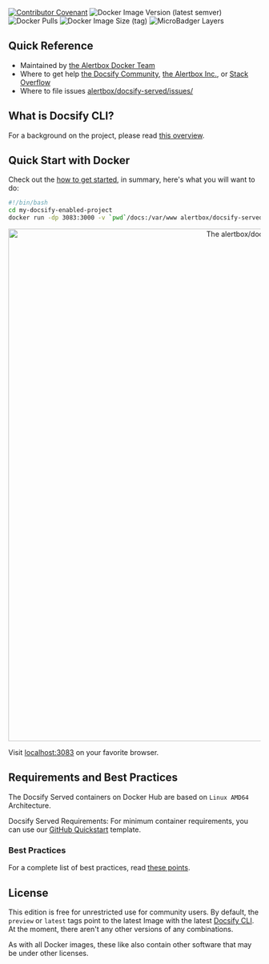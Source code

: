 [![Contributor Covenant](https://img.shields.io/badge/Contributor%20Covenant-v1.4%20adopted-ff69b4.svg)](CODE_OF_CONDUCT.md)
![Docker Image Version (latest semver)](https://img.shields.io/docker/v/alertbox/docsify-served?sort=semver)
![Docker Pulls](https://img.shields.io/docker/pulls/alertbox/docsify-served)
![Docker Image Size (tag)](https://img.shields.io/docker/image-size/alertbox/docsify-served/latest)
![MicroBadger Layers](https://img.shields.io/microbadger/layers/alertbox/docsify-served)

## Quick Reference

- Maintained by [the Alertbox Docker Team](https://alertbox.github.io/docsify-served/)
- Where to get help [the Docsify Community](https://discord.gg/3NwKFyR/), [the Alertbox Inc.](https://alertbox.github.io/docsify-served/#/quick-start), or [Stack Overflow](https://stackoverflow.com/questions/tagged/docsify)
- Where to file issues [alertbox/docsify-served/issues/](https://github.com/alertbox/docsify-served/issues/)

## What is Docsify CLI?

For a background on the project, please read [this overview](https://docsifyjs.github.io/docsify-cli/).

## Quick Start with Docker

Check out the [how to get started](https://alertbox.github.io/docsify-served/#/quick-start), in summary, here's what you will want to do:

```bash
#!/bin/bash
cd my-docsify-enabled-project
docker run -dp 3083:3000 -v `pwd`/docs:/var/www alertbox/docsify-served:4.4.1
```

<p align="center">
  <img alt="The alertbox/docsify-served in action" src="https://user-images.githubusercontent.com/958227/83913776-9a596a80-a78d-11ea-83ea-b8d953996c21.png" width="1024">
</p>

Visit [localhost:3083](https://localhost:3083) on your favorite browser.

## Requirements and Best Practices

The Docsify Served containers on Docker Hub are based on `Linux AMD64` Architecture.

Docsify Served Requirements: For minimum container requirements, you can use our [GitHub Quickstart](https://alertbox.io/gh-quickstart/) template.

### Best Practices

For a complete list of best practices, read [these points](https://alertbox.github.io/docsify-served/#/best-practices).

## License

This edition is free for unrestricted use for community users. By default, the `preview` or `latest` tags point to the latest Image with the latest [Docsify CLI](https://docsifyjs.github.io/docsify-cli/). At the moment, there aren't any other versions of any combinations.

As with all Docker images, these like also contain other software that may be under other licenses.
